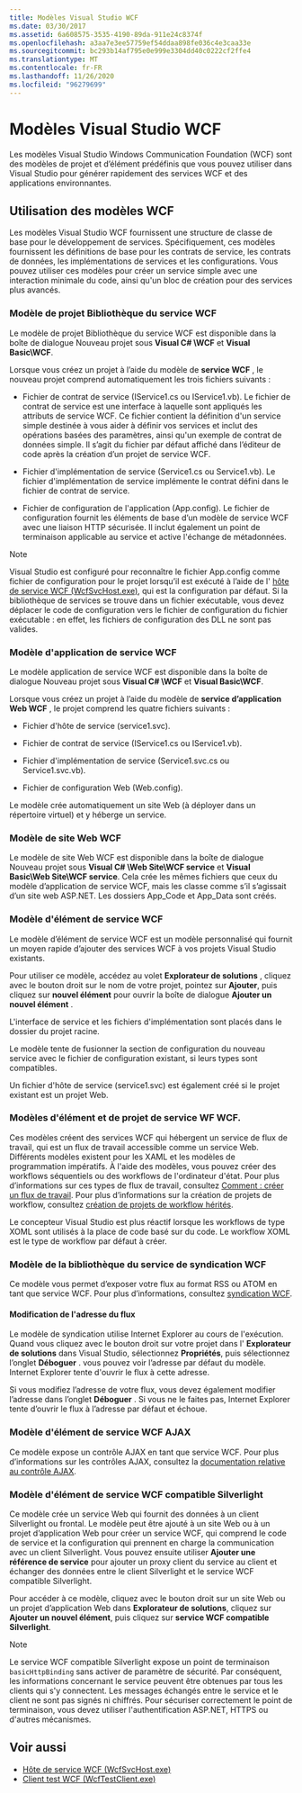 ```yaml
---
title: Modèles Visual Studio WCF
ms.date: 03/30/2017
ms.assetid: 6a608575-3535-4190-89da-911e24c8374f
ms.openlocfilehash: a3aa7e3ee57759ef54ddaa898fe036c4e3caa33e
ms.sourcegitcommit: bc293b14af795e0e999e3304dd40c0222cf2ffe4
ms.translationtype: MT
ms.contentlocale: fr-FR
ms.lasthandoff: 11/26/2020
ms.locfileid: "96279699"
---
```

# <a name="wcf-visual-studio-templates"></a>Modèles Visual Studio WCF

Les modèles Visual Studio Windows Communication Foundation (WCF) sont des modèles de projet et d’élément prédéfinis que vous pouvez utiliser dans Visual Studio pour générer rapidement des services WCF et des applications environnantes.  
  
## <a name="using-the-wcf-templates"></a>Utilisation des modèles WCF  

 Les modèles Visual Studio WCF fournissent une structure de classe de base pour le développement de services. Spécifiquement, ces modèles fournissent les définitions de base pour les contrats de service, les contrats de données, les implémentations de services et les configurations. Vous pouvez utiliser ces modèles pour créer un service simple avec une interaction minimale du code, ainsi qu'un bloc de création pour des services plus avancés.  
  
### <a name="wcf-service-library-project-template"></a>Modèle de projet Bibliothèque du service WCF  

 Le modèle de projet Bibliothèque du service WCF est disponible dans la boîte de dialogue Nouveau projet sous **Visual C# \WCF** et **Visual Basic\WCF**.  
  
 Lorsque vous créez un projet à l’aide du modèle de **service WCF** , le nouveau projet comprend automatiquement les trois fichiers suivants :  
  
- Fichier de contrat de service (IService1.cs ou IService1.vb). Le fichier de contrat de service est une interface à laquelle sont appliqués les attributs de service WCF. Ce fichier contient la définition d'un service simple destinée à vous aider à définir vos services et inclut des opérations basées des paramètres, ainsi qu'un exemple de contrat de données simple. Il s’agit du fichier par défaut affiché dans l’éditeur de code après la création d’un projet de service WCF.  
  
- Fichier d'implémentation de service (Service1.cs ou Service1.vb). Le fichier d'implémentation de service implémente le contrat défini dans le fichier de contrat de service.  
  
- Fichier de configuration de l'application (App.config). Le fichier de configuration fournit les éléments de base d’un modèle de service WCF avec une liaison HTTP sécurisée. Il inclut également un point de terminaison applicable au service et active l'échange de métadonnées.  
  
> [!NOTE]
> Visual Studio est configuré pour reconnaître le fichier App.config comme fichier de configuration pour le projet lorsqu’il est exécuté à l’aide de l' [hôte de service WCF (WcfSvcHost.exe)](wcf-service-host-wcfsvchost-exe.md), qui est la configuration par défaut. Si la bibliothèque de services se trouve dans un fichier exécutable, vous devez déplacer le code de configuration vers le fichier de configuration du fichier exécutable : en effet, les fichiers de configuration des DLL ne sont pas valides.  
  
### <a name="wcf-service-application-template"></a>Modèle d'application de service WCF  

 Le modèle application de service WCF est disponible dans la boîte de dialogue Nouveau projet sous **Visual C# \WCF** et **Visual Basic\WCF**.  
  
 Lorsque vous créez un projet à l’aide du modèle de **service d’application Web WCF** , le projet comprend les quatre fichiers suivants :  
  
- Fichier d'hôte de service (service1.svc).  
  
- Fichier de contrat de service (IService1.cs ou IService1.vb).  
  
- Fichier d'implémentation de service (Service1.svc.cs ou Service1.svc.vb).  
  
- Fichier de configuration Web (Web.config).  
  
 Le modèle crée automatiquement un site Web (à déployer dans un répertoire virtuel) et y héberge un service.  
  
### <a name="wcf-web-site-template"></a>Modèle de site Web WCF  

 Le modèle de site Web WCF est disponible dans la boîte de dialogue Nouveau projet sous **Visual C# \Web Site\WCF service** et **Visual Basic\Web Site\WCF service**. Cela crée les mêmes fichiers que ceux du modèle d’application de service WCF, mais les classe comme s’il s’agissait d’un site web ASP.NET. Les dossiers App_Code et App_Data sont créés.  
  
### <a name="wcf-service-item-template"></a>Modèle d'élément de service WCF  

 Le modèle d’élément de service WCF est un modèle personnalisé qui fournit un moyen rapide d’ajouter des services WCF à vos projets Visual Studio existants.  
  
 Pour utiliser ce modèle, accédez au volet **Explorateur de solutions** , cliquez avec le bouton droit sur le nom de votre projet, pointez sur **Ajouter**, puis cliquez sur **nouvel élément** pour ouvrir la boîte de dialogue **Ajouter un nouvel élément** .  
  
 L'interface de service et les fichiers d'implémentation sont placés dans le dossier du projet racine.  
  
 Le modèle tente de fusionner la section de configuration du nouveau service avec le fichier de configuration existant, si leurs types sont compatibles.  
  
 Un fichier d'hôte de service (service1.svc) est également créé si le projet existant est un projet Web.  
  
### <a name="wcf-wf-service-project-and-item-template"></a>Modèles d'élément et de projet de service WF WCF.  

 Ces modèles créent des services WCF qui hébergent un service de flux de travail, qui est un flux de travail accessible comme un service Web. Différents modèles existent pour les XAML et les modèles de programmation impératifs. À l'aide des modèles, vous pouvez créer des workflows séquentiels ou des workflows de l'ordinateur d'état. Pour plus d’informations sur ces types de flux de travail, consultez [Comment : créer un flux de travail](../windows-workflow-foundation/how-to-create-a-workflow.md). Pour plus d’informations sur la création de projets de workflow, consultez [création de projets de workflow hérités](/visualstudio/workflow-designer/developing-applications-with-the-workflow-designer).  
  
 Le concepteur Visual Studio est plus réactif lorsque les workflows de type XOML sont utilisés à la place de code basé sur du code. Le workflow XOML est le type de workflow par défaut à créer.  
  
### <a name="wcf-syndication-service-library-template"></a>Modèle de la bibliothèque du service de syndication WCF  

 Ce modèle vous permet d’exposer votre flux au format RSS ou ATOM en tant que service WCF. Pour plus d’informations, consultez [syndication WCF](./feature-details/wcf-syndication.md).  
  
#### <a name="changing-the-address-of-the-feed"></a>Modification de l'adresse du flux  

 Le modèle de syndication utilise Internet Explorer au cours de l'exécution. Quand vous cliquez avec le bouton droit sur votre projet dans l' **Explorateur de solutions** dans Visual Studio, sélectionnez **Propriétés**, puis sélectionnez l’onglet **Déboguer** . vous pouvez voir l’adresse par défaut du modèle. Internet Explorer tente d'ouvrir le flux à cette adresse.  
  
 Si vous modifiez l’adresse de votre flux, vous devez également modifier l’adresse dans l’onglet **Déboguer** . Si vous ne le faites pas, Internet Explorer tente d’ouvrir le flux à l’adresse par défaut et échoue.  
  
### <a name="ajax-enabled-wcf-service-item-template"></a>Modèle d'élément de service WCF AJAX  

 Ce modèle expose un contrôle AJAX en tant que service WCF. Pour plus d’informations sur les contrôles AJAX, consultez la [documentation relative au contrôle AJAX](/aspnet/ajax/).  
  
### <a name="silverlight-enabled-wcf-service-item-template"></a>Modèle d'élément de service WCF compatible Silverlight  

 Ce modèle crée un service Web qui fournit des données à un client Silverlight ou frontal. Le modèle peut être ajouté à un site Web ou à un projet d’application Web pour créer un service WCF, qui comprend le code de service et la configuration qui prennent en charge la communication avec un client Silverlight. Vous pouvez ensuite utiliser **Ajouter une référence de service** pour ajouter un proxy client du service au client et échanger des données entre le client Silverlight et le service WCF compatible Silverlight.  
  
 Pour accéder à ce modèle, cliquez avec le bouton droit sur un site Web ou un projet d’application Web dans **Explorateur de solutions**, cliquez sur **Ajouter un nouvel élément**, puis cliquez sur **service WCF compatible Silverlight**.  
  
> [!NOTE]
> Le service WCF compatible Silverlight expose un point de terminaison `basicHttpBinding` sans activer de paramètre de sécurité. Par conséquent, les informations concernant le service peuvent être obtenues par tous les clients qui s'y connectent. Les messages échangés entre le service et le client ne sont pas signés ni chiffrés. Pour sécuriser correctement le point de terminaison, vous devez utiliser l'authentification ASP.NET, HTTPS ou d'autres mécanismes.  
  
## <a name="see-also"></a>Voir aussi

- [Hôte de service WCF (WcfSvcHost.exe)](wcf-service-host-wcfsvchost-exe.md)
- [Client test WCF (WcfTestClient.exe)](wcf-test-client-wcftestclient-exe.md)
